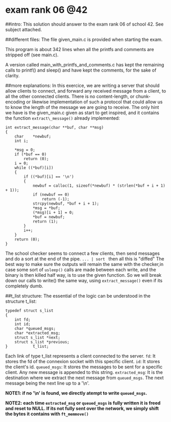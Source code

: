 # exam rank 06 @42

##intro:
This solution should answer to the exam rank 06 of school 42.
See subject attached.

##different files:
The file given_main.c is provided when starting the exam.

This program is about 342 lines when all the printfs and comments are stripped
off (see main.c).

A version called main_with_printfs_and_comments.c has kept the remaining calls
to printf() and sleep() and have kept the comments, for the sake of clarity.

##more explanations:
In this exercice, we are writing a server that should allow clients to connect,
and forward any received message from a client, to all the other connected
clients. There is no content-length, or chunk-encoding or likewise
implementation of such a protocol that could allow us to know the length of the
message we are going to receive. The only hint we have is the given\_main.c
given as start to get inspired, and it contains the function `extract\_message()`
already implemented:

```
int extract_message(char **buf, char **msg)
{
	char	*newbuf;
	int	i;

	*msg = 0;
	if (*buf == 0)
		return (0);
	i = 0;
	while ((*buf)[i])
	{
		if ((*buf)[i] == '\n')
		{
			newbuf = calloc(1, sizeof(*newbuf) * (strlen(*buf + i + 1) + 1));
			if (newbuf == 0)
				return (-1); 
			strcpy(newbuf, *buf + i + 1);
			*msg = *buf;
			(*msg)[i + 1] = 0;
			*buf = newbuf;
			return (1);
		}
		i++;
	}
	return (0);
}
```

The school checker seems to connect a few clients, then send messages and do a
sort at the end of the pipe. ```... | sort ``` then all this is "diffed"
The best way to make sure the outputs will remain the same with the checker,in
case some sort of `usleep()` calls are made between each write, and the binary is
then killed half way, is to use the given function. So we will break down our
calls to write() the same way, using `extract_message()` even if its completely dumb.

##t_list structure:
The essential of the logic can be understood in the structure t\_list:

````
typedef struct s_list
{
	int fd;
	int id;
	char *queued_msgs;
	char *extracted_msg;
	struct s_list *next;
	struct s_list *previous;
}			t_list;
````

Each link of type t\_list represents a client connected to the server.
`fd`: It stores the fd of the connexion socket with this specific client.
`id`: It stores the client's id.
`queued_msgs`: It stores the messages to be sent for a specific client. Any new
message is appended to this string.
`extracted_msg`: It is the destination where we extract the next message from
`queued_msgs`. The next message being the next line up to a '\n'.

**NOTE1: if no '\n' is found, we directly atempt to write `queued_msgs`.**

**NOTE2: each time `extracted_msg` or `queued_msgs` is fully written it is freed and
reset to NULL. If its not fully sent over the network, we simply shift the bytes
it contains with `ft_memmove()`**
